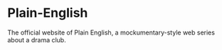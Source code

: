 # Plain-English
The official website of Plain English, a mockumentary-style web series about a drama club.
